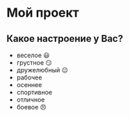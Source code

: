 # Мой проект

## Какое настроение у Вас?
* веселое :smiley:
* грустное :smirk:
* дружелюбный :neutral_face:
* рабочее 
* осеннее
* спортивное
* отличное
* боевое :angry:
